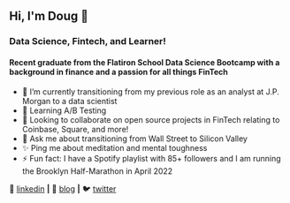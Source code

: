 ## Hi, I'm Doug 👋

### Data Science, Fintech, and Learner! 

#### Recent graduate from the Flatiron School Data Science Bootcamp with a background in finance and a passion for all things FinTech 

- 🔭  I’m currently transitioning from my previous role as an analyst at J.P. Morgan to a data scientist 
- 🌱  Learning A/B Testing 
- 👯  Looking to collaborate on open source projects in FinTech relating to Coinbase, Square, and more!   
- 💬  Ask me about transitioning from Wall Street to Silicon Valley 
- ✨  Ping me about meditation and mental toughness 
- ⚡️   Fun fact: I have a Spotify playlist with 85+ followers and I am running the Brooklyn Half-Marathon in April 2022




👔 [linkedin][linkedin] **|** 
🏡 [blog][blog] **|** 
🐦 [twitter][twitter] 

[linkedin]: https://www.linkedin.com/in/douglas-lu/
[blog]: https://medium.com/@douglas.g.lu
[twitter]: https://twitter.com/douglasglu12

<!--
**douglasglu/douglasglu** is a ✨ _special_ ✨ repository because its `README.md` (this file) appears on your GitHub profile.

Here are some ideas to get you started:


-->
